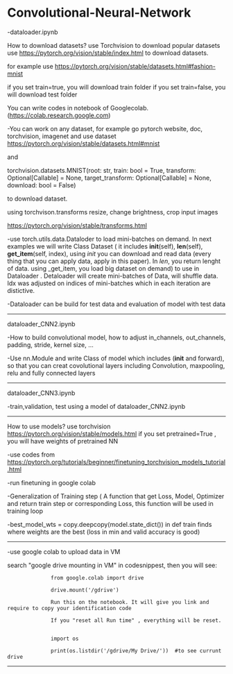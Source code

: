 # Convolutional-Neural-Network

-dataloader.ipynb

How to download datasets? use Torchvision to download popular datasets
use https://pytorch.org/vision/stable/index.html to download datasets.

for example use https://pytorch.org/vision/stable/datasets.html#fashion-mnist

if you set train=true, you will download train folder
if you set train=false, you will download test folder

You can write codes in notebook of Googlecolab. (https://colab.research.google.com)

-You can work on any dataset, for example go pytorch website, doc, torchvision, imagenet and use dataset  https://pytorch.org/vision/stable/datasets.html#mnist

and

torchvision.datasets.MNIST(root: str, train: bool = True, transform: Optional[Callable] = None, target_transform: Optional[Callable] = None, download: bool = False)

to download dataset.

using torchvison.transforms resize, change brightness, crop input images

https://pytorch.org/vision/stable/transforms.html

-use torch.utils.data.Dataloder to load mini-batches on demand. In next examples we will write Class Dataset ( it includes __init__(self), __len__(self), __get_item__(self, index), using _init_ you can download and read data (every thing that you can apply data, apply in this paper). In _len_, you return lenght of data.  using _get_item, you load big dataset on demand) to use in Dataloader . Detaloader will create mini-batches of Data, will shuffle data. Idx was adjusted on indices of mini-batches which in each iteration are distictive. 

-Dataloader can be build for test data and evaluation of model with test data

------------------------------------------------------------------------------------------------------------------------------------------------------------------------
dataloader_CNN2.ipynb

-How to build convolutional model, how to adjust in_channels, out_channels, padding, stride, kernel size, ... 

-Use nn.Module and write Class of model which includes (__init__ and forward), so that you can creat covolutional layers including Convolution, maxpooling, relu and fully connected layers

------------------------------------------------------------------------------------------------------------------------------------------------------------------

dataloader_CNN3.ipynb

-train,validation, test using a model of dataloader_CNN2.ipynb

----------------------------------------------------------------------------------------------------------------------------------------------------------------------
How to use models? use torchvision https://pytorch.org/vision/stable/models.html
if you set pretrained=True  , you will have weights of pretrained NN
  
 -use codes from  https://pytorch.org/tutorials/beginner/finetuning_torchvision_models_tutorial.html
 
 -run finetuning in google colab
 
-Generalization of Training step ( A function that get Loss, Model, Optimizer and return train step or corresponding Loss, this function will be used in training loop
   
-best_model_wts = copy.deepcopy(model.state_dict())   in def train  finds where weights are the best (loss in min and valid accuracy is good)

-----------------------------------------------------------------------------------------------------------------------------------------------------
-use google colab to upload data in VM

search "google drive mounting in VM" in codesnippest, then you will see:

                  from google.colab import drive

                  drive.mount('/gdrive')

                  Run this on the notebook. It will give you link and require to copy your identification code

                  If you "reset all Run time" , everything will be reset.


                  import os

                  print(os.listdir('/gdrive/My Drive/'))  #to see currunt drive 


--------------------------------------------------------------------------------------------------------------------------------------------------------------------------- 


